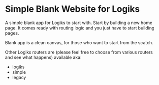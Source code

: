 # Simple Blank Website for Logiks

A simple blank app for Logiks to start with. Start by building a new home page.
It comes ready with routing logic and you just have to start building pages.

Blank app is a clean canvas, for those who want to start from the scatch.


Other Logiks routers are (please feel free to choose from various routers and see what happens)
available aka: 
+ logiks
+ simple
+ legacy
